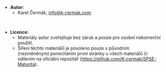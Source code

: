 - **Autor:**
    - Karel Čermák, info@k-cermak.com.

<br>

- **Licence:**
    - Materiály autor zveřejňuje bez záruk a pouze pro osobní nekomerční použití. 
    - Šíření těchto materiálů je povoleno pouze s původním (nezměněným) ponecháním první stránky u všech materiálů či sdílením na oficiální repozitář (https://github.com/K-cermak/SPSE-Maturita).